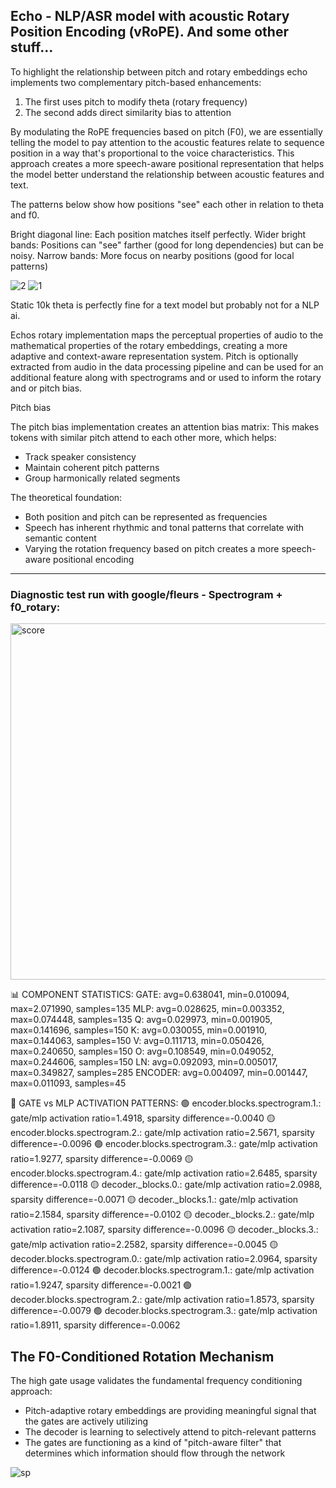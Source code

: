 ## Echo - NLP/ASR model with acoustic Rotary Position Encoding (vRoPE).  And some other stuff...

To highlight the relationship between pitch and rotary embeddings echo implements two complementary pitch-based enhancements:

1. The first uses pitch to modify theta (rotary frequency)
2. The second adds direct similarity bias to attention

By modulating the RoPE frequencies based on pitch (F0), we are essentially telling the model to pay attention to the acoustic features relate to sequence position in a way that's proportional to the voice characteristics.  This approach creates a more speech-aware positional representation that helps the model better understand the relationship between acoustic features and text.

The patterns below show how positions "see" each other in relation to theta and f0. 

Bright diagonal line: Each position matches itself perfectly.
Wider bright bands: Positions can "see" farther (good for long dependencies) but can be noisy.
Narrow bands: More focus on nearby positions (good for local patterns)

![2](https://github.com/user-attachments/assets/28d00fc5-2676-41ed-a971-e4d857af43f8)
![1](https://github.com/user-attachments/assets/9089e806-966b-41aa-8793-bee03a6e6be1)

Static 10k theta is perfectly fine for a text model but probably not for a NLP ai.

Echos rotary implementation maps the perceptual properties of audio to the mathematical properties of the rotary embeddings, creating a more adaptive and context-aware representation system. Pitch is optionally extracted from audio in the data processing pipeline and can be used for an additional feature along with spectrograms and or used to inform the rotary and or pitch bias.

Pitch bias

The pitch bias implementation creates an attention bias matrix:
This makes tokens with similar pitch attend to each other more, which helps:

- Track speaker consistency
- Maintain coherent pitch patterns
- Group harmonically related segments

The theoretical foundation:
- Both position and pitch can be represented as frequencies
- Speech has inherent rhythmic and tonal patterns that correlate with semantic content
- Varying the rotation frequency based on pitch creates a more speech-aware positional encoding

--- 

### Diagnostic test run with google/fleurs - Spectrogram + f0_rotary:

<img width="570" alt="score" src="https://github.com/user-attachments/assets/679d5032-6e84-4fe6-892c-6b01c6cb14ce" />

📊 COMPONENT STATISTICS:
  GATE: avg=0.638041, min=0.010094, max=2.071990, samples=135
  MLP: avg=0.028625, min=0.003352, max=0.074448, samples=135
  Q: avg=0.029973, min=0.001905, max=0.141696, samples=150
  K: avg=0.030055, min=0.001910, max=0.144063, samples=150
  V: avg=0.111713, min=0.050426, max=0.240650, samples=150
  O: avg=0.108549, min=0.049052, max=0.244606, samples=150
  LN: avg=0.092093, min=0.005017, max=0.349827, samples=285
  ENCODER: avg=0.004097, min=0.001447, max=0.011093, samples=45

🚨 GATE vs MLP ACTIVATION PATTERNS:
🟢 encoder.blocks.spectrogram.1.: gate/mlp activation ratio=1.4918, sparsity difference=-0.0040
🟡 encoder.blocks.spectrogram.2.: gate/mlp activation ratio=2.5671, sparsity difference=-0.0096
🟢 encoder.blocks.spectrogram.3.: gate/mlp activation ratio=1.9277, sparsity difference=-0.0069
🟡 encoder.blocks.spectrogram.4.: gate/mlp activation ratio=2.6485, sparsity difference=-0.0118
🟡 decoder._blocks.0.: gate/mlp activation ratio=2.0988, sparsity difference=-0.0071
🟡 decoder._blocks.1.: gate/mlp activation ratio=2.1584, sparsity difference=-0.0102
🟡 decoder._blocks.2.: gate/mlp activation ratio=2.1087, sparsity difference=-0.0096
🟡 decoder._blocks.3.: gate/mlp activation ratio=2.2582, sparsity difference=-0.0045
🟡 decoder.blocks.spectrogram.0.: gate/mlp activation ratio=2.0964, sparsity difference=-0.0124
🟢 decoder.blocks.spectrogram.1.: gate/mlp activation ratio=1.9247, sparsity difference=-0.0021
🟢 decoder.blocks.spectrogram.2.: gate/mlp activation ratio=1.8573, sparsity difference=-0.0079
🟢 decoder.blocks.spectrogram.3.: gate/mlp activation ratio=1.8911, sparsity difference=-0.0062


## The F0-Conditioned Rotation Mechanism

The high gate usage validates the fundamental frequency conditioning approach:

- Pitch-adaptive rotary embeddings are providing meaningful signal that the gates are actively utilizing
- The decoder is learning to selectively attend to pitch-relevant patterns
- The gates are functioning as a kind of "pitch-aware filter" that determines which information should flow through the network


![sp](https://github.com/user-attachments/assets/a29f8c97-71c7-4bfc-9c11-76005614822c)
